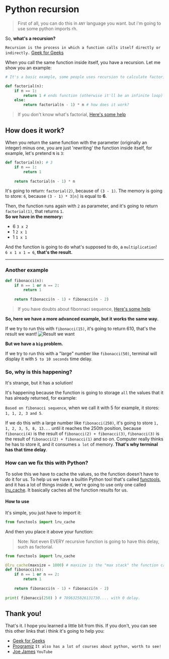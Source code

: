 # Python recursion

> First of all, you can do this in `ANY` language you want. but i'm going to use some python imports rh.

So, **what's a recursion?**

`Recursion is the process in which a function calls itself directly or indirectly.` [Geek for Geeks](https://www.geeksforgeeks.org/recursion/)

When you call the same function inside itself, you have a recursion. Let me show you an example:

```python
# It's a basic example, some people uses recursion to calculate factorial of some number

def factorial(n):
    if n == 1:
        return 1 # ends function (otherwise it'll be an infinite loop)
    else:
        return factorial(n - 1) * n # how does it work?
```

> If you don't know what's factorial, [Here's some help](https://en.wikipedia.org/wiki/Factorial)

## How does it work?

When you return the same function with the parameter (originally an integer) minus one, you are just 'rewriting' the function inside itself, for example, let's pretend `N` is `3`:

```python
def factorial(n): # 3
    if n == 1:
        return 1
        
    return factorial(n - 1) * n
```

It's going to return: ```factorial(2)```, because of `(3 - 1)`. The memory is going to store: `6`, because `(3 - 1) * 3[n]` is equal to **6**.


Then, the function runs again with `2` as parameter, and it's going to return `factorial(1)`, that returns `1`. <br>
**So we have in the memory:**

* 6 `3 x 2`
* 1 `2 x 1`
* 1 `1 x 1`

And the function is going to do what's supposed to do, a `multiplication`! <br>
`6 x 1 x 1 = 6`, **that's the result.**

---

### Another example

```python
def fibonacci(n):
    if n == 1 or n == 2:
        return 1
        
    return fibonacci(n - 1) + fibonacci(n - 2)
```

> If you have doubts about fibonnaci sequence, [Here's some help](https://en.wikipedia.org/wiki/Fibonacci_number)

**So, here we have a more advanced example, but it works the same way.**

If we try to run this with `fibonacci(15)`, it's going to return 610, that's the result we want!
![Result we want](https://imgur.com/687YkQI.png) <br>

**But we have a `big` problem.** <br>

If we try to run this with a "large" number like `fibonacci(50)`, terminal will display it with `5 to 10 seconds` time delay.

### So, why is this happening?

It's strange, but it has a solution! <br>

It's happening because the function is going to storage `all` the values that it has already returned, for example:

`Based on fibonacci sequence`, when we call it with 5 for example, it stores: `1, 1, 2, 3 and 5`. <br>

If we do this with a large number like `fibonacci(250)`, it's going to store `1, 1, 2, 3, 5, 8, 13...` until it reaches the 250th position, because `fibonacci(4)` is the result of `fibonacci(2) + fibonacci(3)`, `fibonacci(3)` is the result of `fibonacci(2) + fibonacci(1)` and so on. Computer really thinks he has to store it, and it consumes `a lot` of memory. **That's why terminal has that time delay**.

### How can we fix this with Python?

To solve this we have to cache the values, so the function doesn't have to do it for us. To help us we have a builtin Python tool that's called [functools](https://docs.python.org/3/library/functools.html), and it has a lot of things inside it, we're going to use only one called [lru_cache](https://docs.python.org/3/library/functools.html#functools.lru_cache). It basically caches all the function results for us.

#### How to use

It's simple, you just have to import it:

```python
from functools import lru_cache
```

And then you place it above your function:
> Note: Not even EVERY recursive function is going to have this delay, such as factorial.

```python
from functools import lru_cache

@lru_cache(maxsize = 1000) # maxsize is the "max stack" the function can have.
def fibonacci(n):
    if n == 1 or n == 2:
        return 1
        
    return fibonacci(n - 1) + fibonacci(n - 2)
    
print( fibonacci(250) ) # 7896325826131730.... with 0 delay.
```

## Thank you!

That's it. I hope you learned a little bit from this. If you don't, you can see this other links that i think it's going to help you:

* [Geek for Geeks](https://www.geeksforgeeks.org/recursion/)
* [Programiz](https://www.programiz.com/python-programming/recursion) `It also has a lot of courses about python, worth to see!`
* [Joe James](https://www.youtube.com/watch?v=wMNrSM5RFMc) `YouTube`
